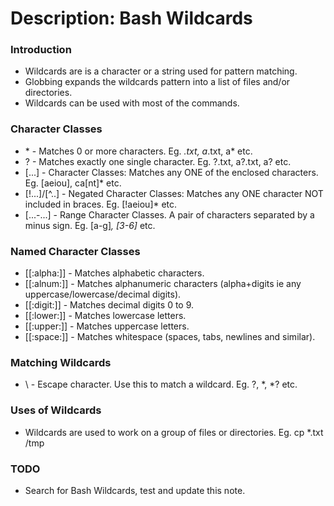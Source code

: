 # Description: Bash Wildcards

### Introduction
* Wildcards are is a character or a string used for pattern matching.
* Globbing expands the wildcards pattern into a list of files and/or directories.
* Wildcards can be used with most of the commands.

### Character Classes
* \*			- Matches 0 or more characters. Eg. *.txt, a*.txt, a* etc.
* ? 			- Matches exactly one single character. Eg. ?.txt, a?.txt, a? etc. 
* [...]			- Character Classes: Matches any ONE of the enclosed characters. Eg. [aeiou], ca[nt]* etc.
* [!...]/[^..]  - Negated Character Classes: Matches any ONE character NOT included in braces. Eg. [!aeiou]* etc.
* [...-...]		- Range Character Classes. A pair of characters separated by a minus sign. Eg. [a-g]*, [3-6]* etc.

### Named Character Classes
* [[:alpha:]]   - Matches alphabetic characters.
* [[:alnum:]]   - Matches alphanumeric characters (alpha+digits ie any uppercase/lowercase/decimal digits).
* [[:digit:]]   - Matches decimal digits 0 to 9.
* [[:lower:]]   - Matches lowercase letters.
* [[:upper:]]   - Matches uppercase letters.
* [[:space:]]   - Matches whitespace (spaces, tabs, newlines and similar).

### Matching Wildcards
* \             - Escape character. Use this to match a wildcard. Eg. \?, \*, *\? etc.

### Uses of Wildcards
* Wildcards are used to work on a group of files or directories. Eg. cp *.txt /tmp

### TODO
* Search for Bash Wildcards, test and update this note.
